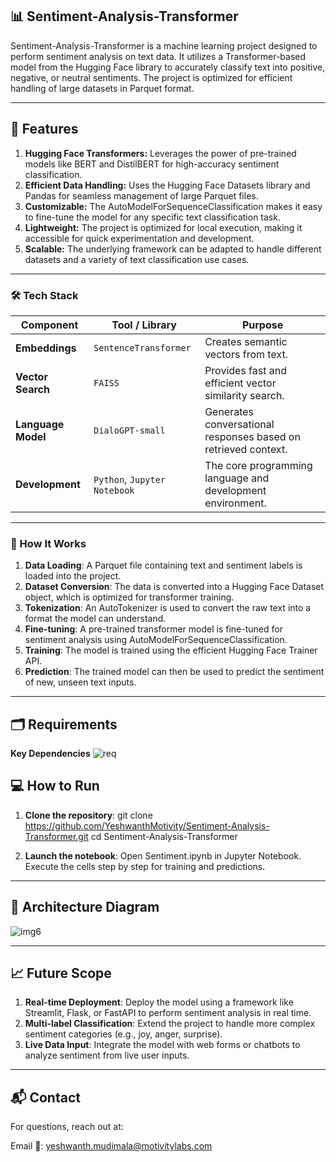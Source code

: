 ## 📊 Sentiment-Analysis-Transformer
Sentiment-Analysis-Transformer is a machine learning project designed to perform sentiment analysis on text data. It utilizes a Transformer-based model from the Hugging Face library to accurately classify text into positive, negative, or neutral sentiments. The project is optimized for efficient handling of large datasets in Parquet format.

---

## 🚀 Features
1. **Hugging Face Transformers:** Leverages the power of pre-trained models like BERT and DistilBERT for high-accuracy sentiment classification.
2. **Efficient Data Handling:** Uses the Hugging Face Datasets library and Pandas for seamless management of large Parquet files.
3. **Customizable:** The AutoModelForSequenceClassification makes it easy to fine-tune the model for any specific text classification task.
4. **Lightweight:** The project is optimized for local execution, making it accessible for quick experimentation and development.
5. **Scalable:** The underlying framework can be adapted to handle different datasets and a variety of text classification use cases.

---
### 🛠️ Tech Stack
| Component          |       Tool / Library         |                        Purpose                                 |
| ------------------ | ---------------------------- | -------------------------------------------------------------- |
| **Embeddings**     | `SentenceTransformer`        | Creates semantic vectors from text.                            |
| **Vector Search**  | `FAISS`                      | Provides fast and efficient vector similarity search.          |
| **Language Model** | `DialoGPT-small`             | Generates conversational responses based on retrieved context. |
| **Development**    | `Python`, `Jupyter Notebook` | The core programming language and development environment.     |

---

### 📄 How It Works
1. **Data Loading**: A Parquet file containing text and sentiment labels is loaded into the project.
2. **Dataset Conversion**: The data is converted into a Hugging Face Dataset object, which is optimized for transformer training.
3. **Tokenization**: An AutoTokenizer is used to convert the raw text into a format the model can understand.
4. **Fine-tuning**: A pre-trained transformer model is fine-tuned for sentiment analysis using AutoModelForSequenceClassification.
5. **Training**: The model is trained using the efficient Hugging Face Trainer API.
6. **Prediction**: The trained model can then be used to predict the sentiment of new, unseen text inputs.

---
## 🗂 Requirements
**Key Dependencies**
![req](https://github.com/user-attachments/assets/ad42abe0-223c-409d-9aca-22fc69947c8e)

## 💻 How to Run
1. **Clone the repository**:
git clone https://github.com/YeshwanthMotivity/Sentiment-Analysis-Transformer.git
cd Sentiment-Analysis-Transformer

2. **Launch the notebook**:
Open Sentiment.ipynb in Jupyter Notebook.
Execute the cells step by step for training and predictions.

---
## 📸 Architecture Diagram
![img6](https://github.com/user-attachments/assets/c3c63fb7-b0ce-4ad0-9894-3274488586df)

---
## 📈 Future Scope
1. **Real-time Deployment**: Deploy the model using a framework like Streamlit, Flask, or FastAPI to perform sentiment analysis in real time.
2. **Multi-label Classification**: Extend the project to handle more complex sentiment categories (e.g., joy, anger, surprise).
3. **Live Data Input**: Integrate the model with web forms or chatbots to analyze sentiment from live user inputs.

---
## 📬 Contact
For questions, reach out at:

Email 📧: yeshwanth.mudimala@motivitylabs.com


